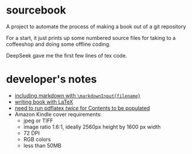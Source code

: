 # sourcebook

A project to automate the process of making a book out of a git repository

For a start, it just prints up some numbered source files for taking to a
coffeeshop and doing some offline coding.

DeepSeek gave me the first few lines of tex code.

# developer's notes
* [including markdown with `\markdownInput{filename}`](https://www.overleaf.com/learn/how-to/Writing_Markdown_in_LaTeX_Documents)
* [writing book with LaTeX](https://www.overleaf.com/learn/latex/Sections_and_chapters)
* [need to run pdflatex *twice* for Contents to be populated](https://tex.stackexchange.com/a/301109/215508)
* Amazon Kindle cover requirements:
    - jpeg or TIFF
    - image ratio 1.6:1, ideally 2560px height by 1600 px width
    - 72 DPI
    - RGB colors
    - less than 50MB
